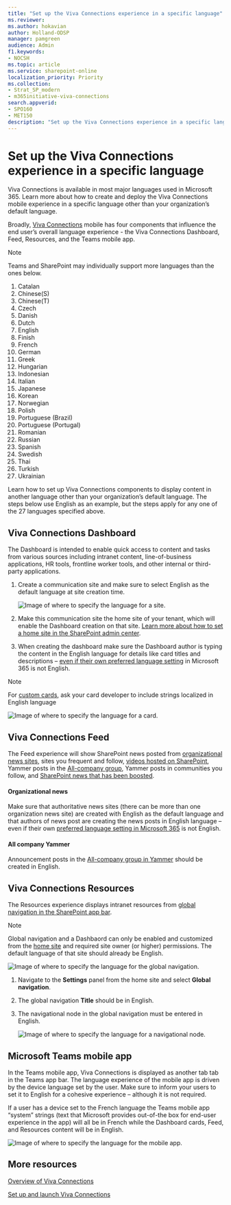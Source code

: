 ```yaml
---
title: "Set up the Viva Connections experience in a specific language"
ms.reviewer: 
ms.author: hokavian
author: Holland-ODSP
manager: pamgreen
audience: Admin
f1.keywords:
- NOCSH
ms.topic: article
ms.service: sharepoint-online
localization_priority: Priority
ms.collection:  
- Strat_SP_modern
- m365initiative-viva-connections
search.appverid:
- SPO160
- MET150
description: "Set up the Viva Connections experience in a specific language"
---
```


# Set up the Viva Connections experience in a specific language
Viva Connections is available in most major languages used in Microsoft 365. Learn more about how to create and deploy the Viva Connections mobile experience in a specific language other than your organization’s default language. 

Broadly, [Viva Connections](viva-connections-overview.md) mobile has four components that influence the end user’s overall language experience - the Viva Connections Dashboard, Feed, Resources, and the Teams mobile app. 


> [!NOTE]
> Teams and SharePoint may individually support more languages than the ones below.

1. Catalan
2. Chinese(S)	
3. Chinese(T)
4. Czech	
5. Danish
6. Dutch
7. English	
8. Finish
9. French	
10. German		
11. Greek	
12. Hungarian	
13. Indonesian	
14. Italian	
15. Japanese 
16. Korean	
17. Norwegian 
18. Polish		
19. Portuguese (Brazil)
20. Portuguese (Portugal)
21. Romanian
22. Russian
23. Spanish
24. Swedish
25. Thai
26. Turkish
27. Ukrainian

Learn how to set up Viva Connections components to display content in another language other than your organization’s default language. The steps below use English as an example, but the steps apply for any one of the 27 languages specified above. 

## Viva Connections Dashboard
The Dashboard is intended to enable quick access to content and tasks from various sources including intranet content, line-of-business applications, HR tools, frontline worker tools, and other internal or third-party applications.

1. Create a communication site and make sure to select English as the default language at site creation time.

   ![Image of where to specify the language for a site.](media/vc-language-select.png)

2. Make this communication site the home site of your tenant, which will enable the Dashboard creation on that site. [Learn more about how to set a home site in the SharePoint admin center](home-site-admin-center.md). 

3. When creating the dashboard make sure the Dashboard author is typing the content in the English language for details like card titles and descriptions – [even if their own preferred language setting](https://support.microsoft.com/office/change-your-personal-language-and-region-settings-caa1fccc-bcdb-42f3-9e5b-45957647ffd7) in Microsoft 365 is not English. 


> [!NOTE]
> For [custom cards](/sharepoint/dev/spfx/web-parts/guidance/localize-web-parts), ask your card developer to include strings localized in English language

   ![Image of where to specify the language for a card.](media/vc-language-card.png)

## Viva Connections Feed
The Feed experience will show SharePoint news posted from [organizational news sites](organization-news-site.md), sites you frequent and follow, [videos hosted on SharePoint](video-news-links.md), Yammer posts in the [All-company group](/yammer/manage-yammer-groups/yammer-all-company-yammer-community), Yammer posts in communities you follow, and [SharePoint news that has been boosted](https://support.microsoft.com/office/boost-news-from-organization-news-sites-46ad8dc5-8f3b-4d81-853d-8bbbdd0f9c83).

#### Organizational news
Make sure that authoritative news sites (there can be more than one organization news site) are created with English as the default language and that authors of news post are creating the news posts in English language – even if their own [preferred language setting in Microsoft 365](https://support.microsoft.com/office/change-your-personal-language-and-region-settings-caa1fccc-bcdb-42f3-9e5b-45957647ffd7) is not English. 

#### All company Yammer
Announcement posts in the [All-company group in Yammer](/yammer/manage-yammer-groups/yammer-all-company-yammer-community) should be created in English.


## Viva Connections Resources
The Resources experience displays intranet resources from [global navigation in the SharePoint app bar](sharepoint-app-bar.md).

> [!NOTE]
> Global navigation and a Dashbaord can only be enabled and customized from the [home site](home-site-plan.md) and required site owner (or higher) permissions. The default language of that site should already be English.

![Image of where to specify the language for the global navigation.](media/vc-language-global-nav.png)

1. Navigate to the **Settings** panel from the home site and select **Global navigation**.
2. The global navigation **Title** should be in English.
3. The navigational node in the global navigation must be entered in English.

   ![Image of where to specify the language for a navigational node.](media/vc-language-nav.png)

## Microsoft Teams mobile app 
In the Teams mobile app, Viva Connections is displayed as another tab tab in the Teams app bar. The language experience of the mobile app is driven by the device language set by the user. Make sure to inform your users to set it to English for a cohesive experience – although it is not required. 

If a user has a device set to the French language the Teams mobile app “system” strings (text that Microsoft provides out-of-the box for end-user experience in the app) will all be in French while the Dashboard cards, Feed, and Resources content will be in English.

![Image of where to specify the language for the mobile app.](media/vc-language-mobile-app.png)


## More resources

[Overview of Viva Connections](viva-connections-overview.md)
<br>

[Set up and launch Viva Connections](guide-to-setting-up-viva-connections.md)
